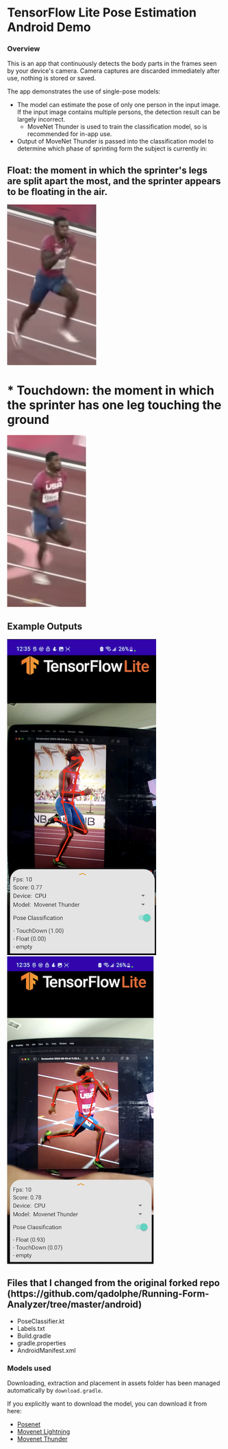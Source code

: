 # TensorFlow Lite Pose Estimation Android Demo

### Overview
This is an app that continuously detects the body parts in the frames seen by
your device's camera. Camera captures are discarded immediately after
use, nothing is stored or saved.

The app demonstrates the use of single-pose models:

* The model can estimate the pose of only one person in the
input image. If the input image contains multiple persons, the detection result
can be largely incorrect.
    * MoveNet Thunder is used to train the classification model, so is recommended for in-app use.
* Output of MoveNet Thunder is passed into the classification model to determine which phase of sprinting form the subject is currently in:

<h2>Float: the moment in which the sprinter's legs are split apart the most, and the sprinter appears to be floating in the air.</h2>

![Demo Image](FloatExample.jpeg) 
    
<h1>* Touchdown: the moment in which the sprinter has one leg touching the ground</h1>

![Demo Image](TouchdownExample.jpeg)


<h2>Example Outputs</h2>

![Demo Image](TouchdownOutput.jpeg) ![Demo Image](FloatOutput.jpeg)

<h2>Files that I changed from the original forked repo (https://github.com/qadolphe/Running-Form-Analyzer/tree/master/android) </h2>

* PoseClassifier.kt
* Labels.txt
* Build.gradle
* gradle.properties
* AndroidManifest.xml

### Models used
Downloading, extraction and placement in assets folder has been managed
 automatically by `download.gradle`.

If you explicitly want to download the model, you can download it from here:

* [Posenet](https://storage.googleapis.com/download.tensorflow.org/models/tflite/posenet_mobilenet_v1_100_257x257_multi_kpt_stripped.tflite)
* [Movenet Lightning](https://tfhub.dev/google/movenet/singlepose/lightning/)
* [Movenet Thunder](https://tfhub.dev/google/movenet/singlepose/thunder/)

